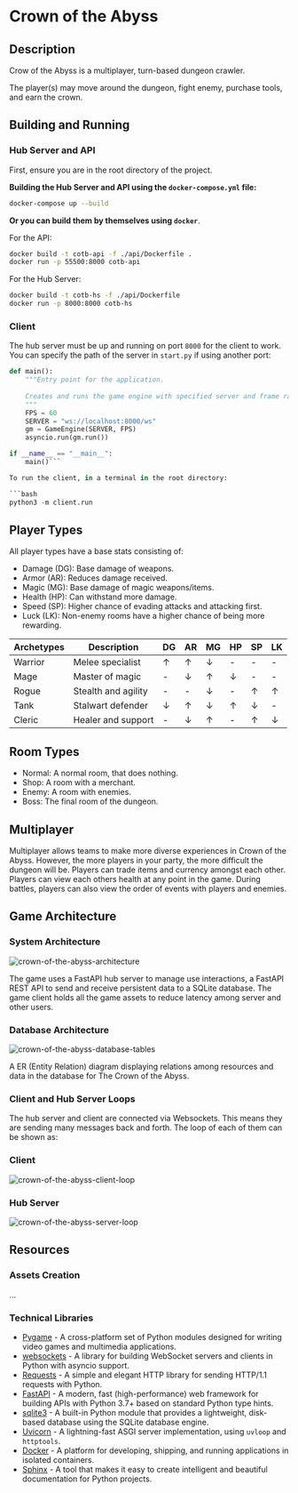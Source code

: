 # Crown of the Abyss

## Description
Crow of the Abyss is a multiplayer, turn-based dungeon crawler.

The player(s) may move around the dungeon, fight enemy, purchase tools, and earn the crown.

## Building and Running

### Hub Server and API

First, ensure you are in the root directory of the project.

**Building the Hub Server and API using the `docker-compose.yml` file:**

```bash
docker-compose up --build
```

**Or you can build them by themselves using `docker`**.

For the API:

```bash
docker build -t cotb-api -f ./api/Dockerfile .
docker run -p 55500:8000 cotb-api
```

For the Hub Server:

```bash
docker build -t cotb-hs -f ./api/Dockerfile
docker run -p 8000:8000 cotb-hs
```

### Client

The hub server must be up and running on port `8000` for the client to work.
You can specify the path of the server in `start.py` if using another port:

```python
def main():
    """Entry point for the application.
    
    Creates and runs the game engine with specified server and frame rate.
    """
    FPS = 60
    SERVER = "ws://localhost:8000/ws"
    gm = GameEngine(SERVER, FPS)
    asyncio.run(gm.run())

if __name__ == "__main__":
    main()```

To run the client, in a terminal in the root directory:

```bash
python3 -m client.run
```

## Player Types
All player types have a base stats consisting of:

 - Damage (DG): Base damage of weapons.
 - Armor (AR): Reduces damage received.
 - Magic (MG): Base damage of magic weapons/items.
 - Health (HP): Can withstand more damage.
 - Speed (SP): Higher chance of evading attacks and attacking first.
 - Luck (LK): Non-enemy rooms have a higher chance of being more rewarding.
  

| Archetypes      | Description         | DG  | AR  | MG  | HP  | SP  | LK  |
|-----------------|---------------------|-----|-----|-----|-----|-----|-----|
| Warrior         | Melee specialist     |↑|↑|↓|-|-|-|
| Mage            | Master of magic      |-|↓|↑|↓|-|-|
| Rogue           | Stealth and agility  |-|-|↓|-|↑|↑|
| Tank         | Stalwart defender   |↓|↑|↓|↑|↓|-|
| Cleric          | Healer and support   |-|↓|↑|-|↑|↓|

## Room Types

- Normal: A normal room, that does nothing.
- Shop: A room with a merchant.
- Enemy: A room with enemies.
- Boss: The final room of the dungeon.

## Multiplayer

Multiplayer allows teams to make more diverse experiences in Crown of the Abyss. 
However, the more players in your party, the more difficult the dungeon will be. Players can trade items and currency amongst each other.
Players can view each others health at any point in the game. During battles, players can also view the order of events with players
and enemies.

## Game Architecture

### System Architecture
![crown-of-the-abyss-architecture](./crown-of-the-abyss-architecture.jpg)

The game uses a FastAPI hub server to manage use interactions, a FastAPI REST API to send and receive persistent data to a SQLite database. The game client holds all the game assets to reduce latency among server and other users.

### Database Architecture
![crown-of-the-abyss-database-tables](./drawSQL-image-export-2025-05-06.png)

A ER (Entity Relation) diagram displaying relations among resources and data in the database for The Crown of the Abyss.

### Client and Hub Server Loops 

The hub server and client are connected via Websockets. This means they are sending many messages back and forth.
The loop of each of them can be shown as:

### Client
![crown-of-the-abyss-client-loop](./Cotb-client.png)

### Hub Server
![crown-of-the-abyss-server-loop](./Cotb-server.drawio.png)

## Resources

### Assets Creation

...

### Technical Libraries
- [Pygame](https://www.pygame.org/) - A cross-platform set of Python modules designed for writing video games and multimedia applications.
- [websockets](https://websockets.readthedocs.io/) - A library for building WebSocket servers and clients in Python with asyncio support.
- [Requests](https://docs.python-requests.org/en/latest/) - A simple and elegant HTTP library for sending HTTP/1.1 requests with Python.
- [FastAPI](https://fastapi.tiangolo.com/) - A modern, fast (high-performance) web framework for building APIs with Python 3.7+ based on standard Python type hints.
- [sqlite3](https://docs.python.org/3/library/sqlite3.html) - A built-in Python module that provides a lightweight, disk-based database using the SQLite database engine.
- [Uvicorn](https://www.uvicorn.org/) - A lightning-fast ASGI server implementation, using `uvloop` and `httptools`.
- [Docker](https://www.docker.com/) - A platform for developing, shipping, and running applications in isolated containers.
- [Sphinx](https://www.sphinx-doc.org/) - A tool that makes it easy to create intelligent and beautiful documentation for Python projects.
